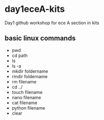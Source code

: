 # day1eceA-kits
Day1 github workshop for ece A section in kits
## basic linux commands
- pwd
- cd path
- ls
- ls -a
- mkdir foldername
- rmdir foldername
- rm filename
- cd ../
- touch filename
- nano filename
- cat filename
- python filename
- clear
